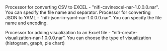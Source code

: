 Processor for converting CSV to EXCEL - "nifi-csvinexcel-nar-1.0.0.0.nar". You can specify the file name and separator.
Processor for converting JSON to YAML - “nifi-json-in-yaml-nar-1.0.0.0.nar”. You can specify the file name and encoding.

Processor for adding visualization to an Excel file - “nifi-create-visualization-nar-1.0.0.0.nar”. You can choose the type of visualization (histogram, graph, pie chart)
